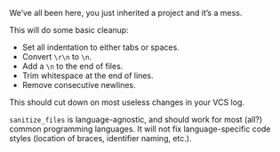 We’ve all been here, you just inherited a project and it’s a mess.

This will do some basic cleanup:

- Set all indentation to either tabs or spaces.
- Convert `\r\n` to `\n`.
- Add a `\n` to the end of files.
- Trim whitespace at the end of lines.
- Remove consecutive newlines.

This should cut down on most useless changes in your VCS log.

`sanitize_files` is language-agnostic, and should work for most (all?) common
programming languages. It will not fix language-specific code styles (location
of braces, identifier naming, etc.).
